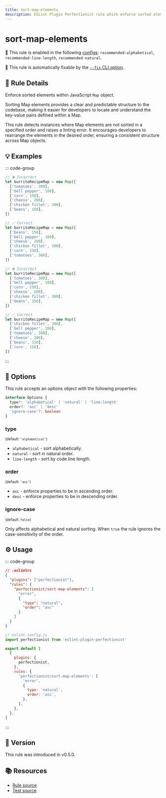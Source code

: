 ```yaml
---
title: sort-map-elements
description: ESLint Plugin Perfectionist rule which enforce sorted element within JavaScript Map object
---
```


# sort-map-elements

💼 This rule is enabled in the following [configs](/configs/): `recommended-alphabetical`, `recommended-line-length`, `recommended-natural`.

🔧 This rule is automatically fixable by the [`--fix` CLI option](https://eslint.org/docs/latest/user-guide/command-line-interface#--fix).

<!-- end auto-generated rule header -->

## 📖 Rule Details

Enforce sorted elements within JavaScript `Map` object.

Sorting Map elements provides a clear and predictable structure to the codebase, making it easier for developers to locate and understand the key-value pairs defined within a Map.

This rule detects instances where Map elements are not sorted in a specified order and raises a linting error. It encourages developers to rearrange the elements in the desired order, ensuring a consistent structure across Map objects.

## 💡 Examples

::: code-group

<!-- prettier-ignore -->
```js [Alphabetical and Natural Sorting]
// ❌ Incorrect
let burritoRecipeMap = new Map([
  ['tomatoes', 300],
  ['bell pepper', 100],
  ['corn', 150],
  ['cheese', 200],
  ['chicken fillet', 300],
  ['beans', 150],
])

// ✅ Correct
let burritoRecipeMap = new Map([
  ['beans', 150],
  ['bell pepper', 100],
  ['cheese', 200],
  ['chicken fillet', 300],
  ['corn', 150],
  ['tomatoes', 300],
])
```

```js [Sorting by Line Length]
// ❌ Incorrect
let burritoRecipeMap = new Map([
  ['tomatoes', 300],
  ['bell pepper', 100],
  ['corn', 150],
  ['cheese', 200],
  ['chicken fillet', 300],
  ['beans', 150],
])

// ✅ Correct
let burritoRecipeMap = new Map([
  ['chicken fillet', 300],
  ['bell pepper', 100],
  ['tomatoes', 300],
  ['cheese', 200],
  ['beans', 150],
  ['corn', 150],
])
```

:::

## 🔧 Options

This rule accepts an options object with the following properties:

```ts
interface Options {
  type?: 'alphabetical' | 'natural' | 'line-length'
  order?: 'asc' | 'desc'
  'ignore-case'?: boolean
}
```

### type

<sub>(default: `'alphabetical'`)</sub>

- `alphabetical` - sort alphabetically.
- `natural` - sort in natural order.
- `line-length` - sort by code line length.

### order

<sub>(default: `'asc'`)</sub>

- `asc` - enforce properties to be in ascending order.
- `desc` - enforce properties to be in descending order.

### ignore-case

<sub>(default: `false`)</sub>

Only affects alphabetical and natural sorting. When `true` the rule ignores the case-sensitivity of the order.

## ⚙️ Usage

::: code-group

```json [Legacy Config]
// .eslintrc
{
  "plugins": ["perfectionist"],
  "rules": {
    "perfectionist/sort-map-elements": [
      "error",
      {
        "type": "natural",
        "order": "asc"
      }
    ]
  }
}
```

```js [Flat Config]
// eslint.config.js
import perfectionist from 'eslint-plugin-perfectionist'

export default [
  {
    plugins: {
      perfectionist,
    },
    rules: {
      'perfectionist/sort-map-elements': [
        'error',
        {
          type: 'natural',
          order: 'asc',
        },
      ],
    },
  },
]
```

:::

## 🚀 Version

This rule was introduced in v0.5.0.

## 📚 Resources

- [Rule source](https://github.com/azat-io/eslint-plugin-perfectionist/blob/main/rules/sort-map-elements.ts)
- [Test source](https://github.com/azat-io/eslint-plugin-perfectionist/blob/main/test/sort-map-elements.test.ts)
